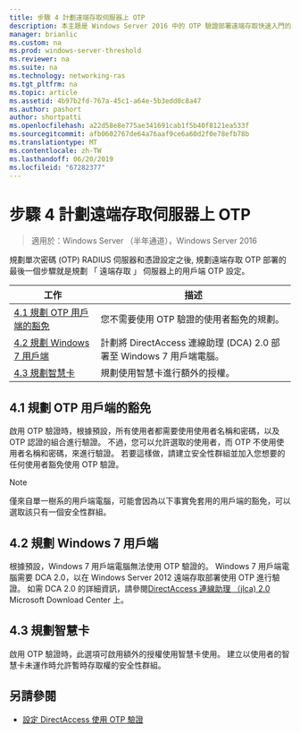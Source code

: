 ```yaml
---
title: 步驟 4 計劃遠端存取伺服器上 OTP
description: 本主題是 Windows Server 2016 中的 OTP 驗證部署遠端存取快速入門的一部分。
manager: brianlic
ms.custom: na
ms.prod: windows-server-threshold
ms.reviewer: na
ms.suite: na
ms.technology: networking-ras
ms.tgt_pltfrm: na
ms.topic: article
ms.assetid: 4b97b2fd-767a-45c1-a64e-5b3edd0c8a47
ms.author: pashort
author: shortpatti
ms.openlocfilehash: a22d58e8e775ae341691cab1f5b40f8121ea533f
ms.sourcegitcommit: afb0602767de64a76aaf9ce6a60d2f0e78efb78b
ms.translationtype: MT
ms.contentlocale: zh-TW
ms.lasthandoff: 06/20/2019
ms.locfileid: "67282377"
---
```

# <a name="step-4-plan-for-otp-on-the-remote-access-server"></a>步驟 4 計劃遠端存取伺服器上 OTP

>適用於：Windows Server （半年通道），Windows Server 2016

規劃單次密碼 (OTP) RADIUS 伺服器和憑證設定之後, 規劃遠端存取 OTP 部署的最後一個步驟就是規劃 「 遠端存取 」 伺服器上的用戶端 OTP 設定。  
  
|工作|描述|  
|----|--------|  
|[4.1 規劃 OTP 用戶端的豁免](#bkmk_4_1_Exemptions)|您不需要使用 OTP 驗證的使用者豁免的規劃。|  
|[4.2 規劃 Windows 7 用戶端](#bkmk_4_2_Win7)|計劃將 DirectAccess 連線助理 (DCA) 2.0 部署至 Windows 7 用戶端電腦。|  
|[4.3 規劃智慧卡](#BKMK_smartcard)|規劃使用智慧卡進行額外的授權。|  
  
## <a name="bkmk_4_1_Exemptions"></a>4.1 規劃 OTP 用戶端的豁免  
啟用 OTP 驗證時，根據預設，所有使用者都需要使用使用者名稱和密碼，以及 OTP 認證的組合進行驗證。 不過，您可以允許選取的使用者，而 OTP 不使用使用者名稱和密碼，來進行驗證。 若要這樣做，請建立安全性群組並加入您想要的任何使用者豁免使用 OTP 驗證。  
  
> [!NOTE]  
> 僅來自單一樹系的用戶端電腦，可能會因為以下事實免套用的用戶端的豁免，可以選取該只有一個安全性群組。  
  
## <a name="bkmk_4_2_Win7"></a>4.2 規劃 Windows 7 用戶端  
根據預設，Windows 7 用戶端電腦無法使用 OTP 驗證的。  Windows 7 用戶端電腦需要 DCA 2.0，以在 Windows Server 2012 遠端存取部署使用 OTP 進行驗證。 如需 DCA 2.0 的詳細資訊，請參閱[DirectAccess 連線助理 （jlca) 2.0](https://go.microsoft.com/fwlink/?LinkId=253699) Microsoft Download Center 上。  
  
## <a name="BKMK_smartcard"></a>4.3 規劃智慧卡  
啟用 OTP 驗證時，此選項可啟用額外的授權使用智慧卡使用。 建立以使用者的智慧卡未運作時允許暫時存取權的安全性群組。  
  
## <a name="BKMK_Links"></a>另請參閱  
  
-   [設定 DirectAccess 使用 OTP 驗證](https://technet.microsoft.com/windows-server-docs/networking/remote-access/ras/otp/deploy-ra-otp)  
  


